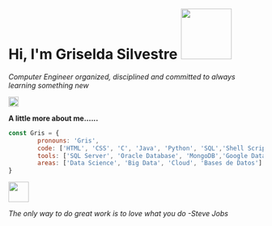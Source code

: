# Hi, I'm Griselda Silvestre <img src="https://c.tenor.com/Yma7l4T9SyYAAAAC/hello.gif" width="100">

*Computer Engineer organized, disciplined and committed to always learning something new*


<img src="https://c.tenor.com/X4fIJe75dpcAAAAC/fuse-blockchain-crypto.gif" width="20px"> 

**A little more about me......**


```javascript
const Gris = {
        pronouns: 'Gris',
        code: ['HTML', 'CSS', 'C', 'Java', 'Python', 'SQL','Shell Script'],
        tools: ['SQL Server', 'Oracle Database', 'MongoDB','Google Data Studio','Orange','Microsoft Project', 'ETL',  'Excel'],
        areas: ['Data Science', 'Big Data', 'Cloud', 'Bases de Datos']
}
```

<img src="https://c.tenor.com/q2-kGtvmLuwAAAAC/animation-movies.gif" width="40px"> 

*The only way to do great work is to love what you do -Steve Jobs*

<!---
Gris-95/Gris-95 is a ✨ special ✨ repository because its `README.md` (this file) appears on your GitHub profile.
You can click the Preview link to take a look at your changes.
--->
